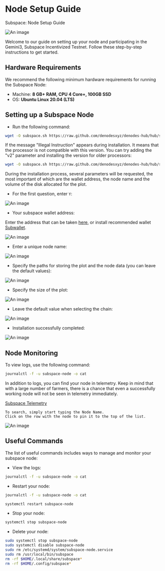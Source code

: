 # Node Setup Guide

Subspace: Node Setup Guide

![An image](/subspace-node-setup.svg)

Welcome to our guide on setting up your node and participating in the Gemini3, Subspace Incentivized Testnet. Follow these step-by-step instructions to get started.

## Hardware Requirements
We recommend the following minimum hardware requirements for running the Subspace Node:
* Machine: **8 GB+ RAM, CPU 4 Core+, 100GB SSD**
* OS: **Ubuntu Linux 20.04 (LTS)**

## Setting up a Subspace Node
* Run the following command:

```bash
wget -O subspace.sh https://raw.github.com/denodesxyz/denodes-hub/hub/scripts/subspace.sh && chmod +x subspace.sh && ./subspace.sh
```

If the message "Illegal Instruction" appears during installation. It means that the processor is not compatible with this version. You can try adding the "v2" parameter and installing the version for older processors:

```bash
wget -O subspace.sh https://raw.github.com/denodesxyz/denodes-hub/hub/scripts/subspace.sh && chmod +x subspace.sh && ./subspace.sh v2
```

During the installation process, several parameters will be requested, the most important of which are the wallet address, the node name and the volume of the disk allocated for the plot.

* For the first question, enter `Y`:

![An image](/subspace-node-setup-console1.png)

* Your subspace wallet address:

Enter the address that can be taken [here](https://polkadot.js.org/apps/?rpc=wss%3A%2F%2Frpc-0.gemini-3e.subspace.network%2Fws#/accounts), or install recommended wallet [Subwallet](https://docs.subspace.network/docs/protocol/wallets/subwallet).

![An image](/subspace-node-setup-console2.png)

* Enter a unique node name:

![An image](/subspace-node-setup-console3.png)

* Specify the paths for storing the plot and the node data (you can leave the default values):

![An image](/subspace-node-setup-console4.png)

* Specify the size of the plot:

![An image](/subspace-node-setup-console5.png)

* Leave the default value when selecting the chain:

![An image](/subspace-node-setup-console6.png)

* Installation successfully completed:

![An image](/subspace-node-setup-console7.png)

## Node Monitoring

To view logs, use the following command:
```bash
journalctl -f -u subspace-node -o cat
```
In addition to logs, you can find your node in telemetry. Keep in mind that with a large number of farmers, there is a chance that even a successfully working node will not be seen in telemetry immediately.

[Subspace Telemetry](https://telemetry.subspace.network/#list/0x92e91e657747c41eeabed5129ff51689d2e935b9f6abfbd5dfcb2e1d0d035095)

```note
To search, simply start typing the Node Name. 
Click on the row with the node to pin it to the top of the list.
```

![An image](/subspace-node-setup-telemetry.png)

## Useful Commands

The list of useful commands includes ways to manage and monitor your subspace node:

* View the logs:

```bash
journalctl -f -u subspace-node -o cat
```

* Restart your node:

```bash
journalctl -f -u subspace-node -o cat
```

```bash
systemctl restart subspace-node
```

* Stop your node: 

```bash
systemctl stop subspace-node
```

* Delete your node:

```bash
sudo systemctl stop subspace-node
sudo systemctl disable subspace-node
sudo rm /etc/systemd/system/subspace-node.service
sudo rm /usr/local/bin/subspace
rm -rf $HOME/.local/share/subspace*
rm -rf $HOME/.config/subspace*
```








